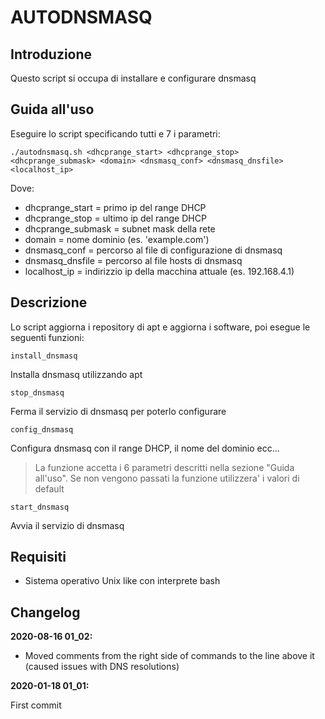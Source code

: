# AUTODNSMASQ

## Introduzione
Questo script si occupa di installare e configurare dnsmasq

## Guida all'uso

Eseguire lo script specificando tutti e 7 i parametri:

    ./autodnsmasq.sh <dhcprange_start> <dhcprange_stop> <dhcprange_submask> <domain> <dnsmasq_conf> <dnsmasq_dnsfile> <localhost_ip>

Dove:   
- dhcprange_start = primo ip del range DHCP
- dhcprange_stop = ultimo ip del range DHCP
- dhcprange_submask = subnet mask della rete
- domain = nome dominio (es. 'example.com')
- dnsmasq_conf = percorso al file di configurazione di dnsmasq
- dnsmasq_dnsfile = percorso al file hosts di dnsmasq
- localhost_ip = indirizzio ip della macchina attuale (es. 192.168.4.1)

## Descrizione
Lo script aggiorna i repository di apt e aggiorna i software,
poi esegue le seguenti funzioni:

    install_dnsmasq
Installa dnsmasq utilizzando apt

    stop_dnsmasq
Ferma il servizio di dnsmasq per poterlo configurare

    config_dnsmasq
Configura dnsmasq con il range DHCP, il nome del dominio ecc...
> La funzione accetta i 6 parametri descritti nella sezione "Guida all'uso".
> Se non vengono passati la funzione utilizzera' i valori di default

    start_dnsmasq
Avvia il servizio di dnsmasq

## Requisiti
* Sistema operativo Unix like con interprete bash

## Changelog

**2020-08-16 01_02:**

* Moved comments from the right side of commands to the line above it (caused issues with DNS resolutions)

**2020-01-18 01_01:**

First commit